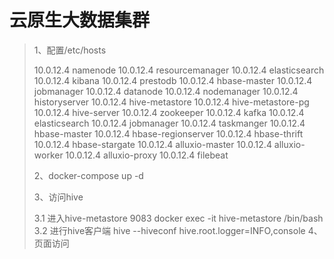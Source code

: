# 云原生大数据集群
> 
> 1、配置/etc/hosts
> 
> 10.0.12.4 namenode
> 10.0.12.4 resourcemanager
> 10.0.12.4 elasticsearch
> 10.0.12.4 kibana
> 10.0.12.4 prestodb
> 10.0.12.4 hbase-master
> 10.0.12.4 jobmanager
> 10.0.12.4 datanode
> 10.0.12.4 nodemanager
> 10.0.12.4 historyserver
> 10.0.12.4 hive-metastore
> 10.0.12.4 hive-metastore-pg
> 10.0.12.4 hive-server
> 10.0.12.4 zookeeper
> 10.0.12.4 kafka
> 10.0.12.4 elasticsearch
> 10.0.12.4 jobmanager
> 10.0.12.4 taskmanger
> 10.0.12.4 hbase-master
> 10.0.12.4 hbase-regionserver
> 10.0.12.4 hbase-thrift
> 10.0.12.4 hbase-stargate
> 10.0.12.4 alluxio-master
> 10.0.12.4 alluxio-worker
> 10.0.12.4 alluxio-proxy
> 10.0.12.4 filebeat
> 
> 2、docker-compose up -d
> 
> 3、访问hive
> 
> 3.1 进入hive-metastore 9083
> docker exec -it hive-metastore /bin/bash
> 3.2 进行hive客户端
> hive --hiveconf hive.root.logger=INFO,console
> 4、页面访问